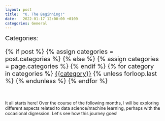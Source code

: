 ```yaml
---
layout: post
title:  "0. The Beginning!"
date:   2022-01-17 12:00:00 +0100
categories: General
---
```

<span style="font-family:Helvetica; font-size:1.5em;">Categories:</span>
<div class="post-categories">
<p style="font-size:20px">
  {% if post %}
    {% assign categories = post.categories %}
  {% else %}
    {% assign categories = page.categories %}
  {% endif %}
  {% for category in categories %}
  <a href="{{site.baseurl}}/categories/#{{category|slugize}}">{{category}}</a>
  {% unless forloop.last %}&nbsp;{% endunless %}
  {% endfor %}
  </p>
</div>
<br/>

It all starts here! Over the course of the following months, I will be exploring different aspects related to data science/machine learning, perhaps with the occasional digression. Let's see how this journey goes!
